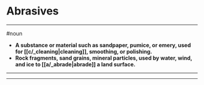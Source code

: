 # Abrasives
---
#noun
- **A substance or material such as sandpaper, pumice, or emery, used for [[c/_cleaning|cleaning]], smoothing, or polishing.**
- **Rock fragments, sand grains, mineral particles, used by water, wind, and ice to [[a/_abrade|abrade]] a land surface.**
---
---
